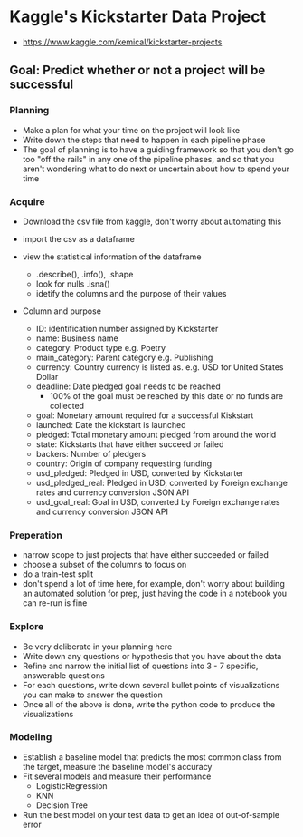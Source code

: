 # Kaggle's Kickstarter Data Project

- https://www.kaggle.com/kemical/kickstarter-projects
## Goal: Predict whether or not a project will be successful

### Planning
  - Make a plan for what your time on the project will look like
  - Write down the steps that need to happen in each pipeline phase
  - The goal of planning is to have a guiding framework so that you don't go
    too "off the rails" in any one of the pipeline phases, and so that you
    aren't wondering what to do next or uncertain about how to spend your time

### Acquire
  - Download the csv file from kaggle, don't worry about automating this
  - import the csv as a dataframe
  - view the statistical information of the dataframe
      - .describe(), .info(), .shape
      - look for nulls .isna()
      - idetify the columns and the purpose of their values

- Column and purpose
    - ID: identification number assigned by Kickstarter
    - name: Business name
    - category: Product type  e.g. Poetry
    - main_category: Parent category  e.g. Publishing
    - currency: Country currency is listed as.  e.g. USD for United States Dollar
    - deadline: Date pledged goal needs to be reached
        - 100% of the goal must be reached by this date or no funds are collected
    - goal: Monetary amount required for a successful Kiskstart
    - launched: Date the kickstart is launched
    - pledged: Total monetary amount pledged from around the world
    - state: Kickstarts that have either succeed or failed
    - backers: Number of pledgers
    - country: Origin of company requesting funding
    - usd_pledged: Pledged in USD, converted by Kickstarter
    - usd_pledged_real: Pledged in USD, converted by Foreign exchange rates and currency conversion JSON API
    - usd_goal_real: Goal in USD, converted by Foreign exchange rates and currency conversion JSON API

### Preperation
  - narrow scope to just projects that have either succeeded or failed
  - choose a subset of the columns to focus on
  - do a train-test split
  - don't spend a lot of time here, for example, don't worry about building an
    automated solution for prep, just having the code in a notebook you can
    re-run is fine

### Explore
  - Be very deliberate in your planning here
  - Write down any questions or hypothesis that you have about the data
  - Refine and narrow the initial list of questions into 3 - 7 specific,
    answerable questions
  - For each questions, write down several bullet points of visualizations you
    can make to answer the question
  - Once all of the above is done, write the python code to produce the
    visualizations

### Modeling
  - Establish a baseline model that predicts the most common class from the
    target, measure the baseline model's accuracy
  - Fit several models and measure their performance
      - LogisticRegression
      - KNN
      - Decision Tree
  - Run the best model on your test data to get an idea of out-of-sample error
